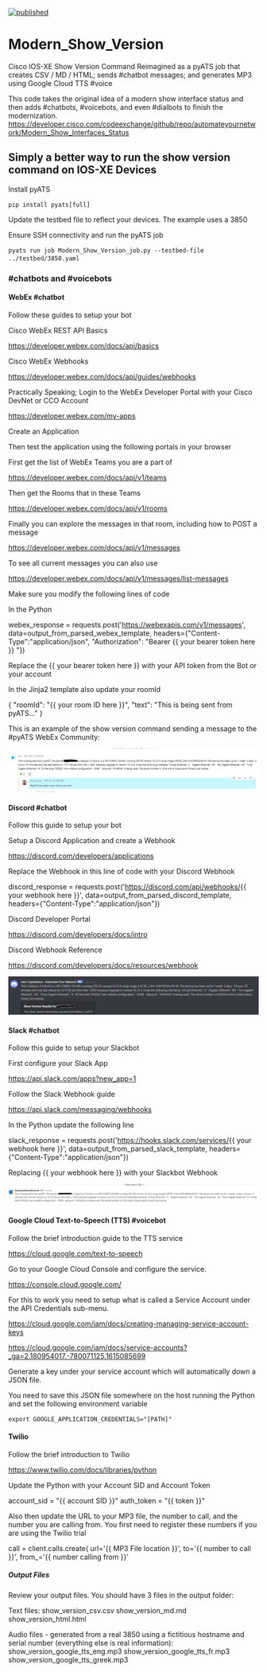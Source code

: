 [![published](https://static.production.devnetcloud.com/codeexchange/assets/images/devnet-published.svg)](https://developer.cisco.com/codeexchange/github/repo/automateyournetwork/Modern_Show_Version)

# Modern_Show_Version

Cisco IOS-XE Show Version Command Reimagined as a pyATS job that creates CSV / MD / HTML; sends #chatbot messages; and generates MP3 using Google Cloud TTS #voice

This code takes the original idea of a modern show interface status and then adds #chatbots, #voicebots, and even #dialbots to finish the modernization. <https://developer.cisco.com/codeexchange/github/repo/automateyournetwork/Modern_Show_Interfaces_Status>

## Simply a better way to run the show version command on IOS-XE Devices

Install pyATS

```console
pip install pyats[full]
```

Update the testbed file to reflect your devices. The example uses a 3850

Ensure SSH connectivity and run the pyATS job

```console
pyats run job Modern_Show_Version_job.py --testbed-file ../testbed/3850.yaml
```

### #chatbots and #voicebots

#### WebEx #chatbot

Follow these guides to setup your bot

Cisco WebEx REST API Basics

<https://developer.webex.com/docs/api/basics>

Cisco WebEx Webhooks

<https://developer.webex.com/docs/api/guides/webhooks>

Practically Speaking; Login to the WebEx Developer Portal with your Cisco DevNet or CCO Account

<https://developer.webex.com/my-apps>

Create an Application

Then test the application using the following portals in your browser

First get the list of WebEx Teams you are a part of

<https://developer.webex.com/docs/api/v1/teams>

Then get the Rooms that in these Teams

<https://developer.webex.com/docs/api/v1/rooms>

Finally you can explore the messages in that room, including how to POST a message

<https://developer.webex.com/docs/api/v1/messages>

To see all current messages you can also use

<https://developer.webex.com/docs/api/v1/messages/list-messages>

Make sure you modify the following lines of code

In the Python

webex_response = requests.post('https://webexapis.com/v1/messages', data=output_from_parsed_webex_template, headers={"Content-Type":"application/json", "Authorization": "Bearer {{ your bearer token here }} "})

Replace the {{ your bearer token here }} with your API token from the Bot or your account

In the Jinja2 template also update your roomId

{
  "roomId": "{{ your room ID here }}",
  "text": "This is being sent from pyATS..."
}

This is an example of the show version command sending a message to the #pyATS WebEx Community:

![WebEx](webex.PNG)

#### Discord #chatbot

Follow this guide to setup your bot

Setup a Discord Application and create a Webhook

<https://discord.com/developers/applications>

Replace the Webhook in this line of code with your Discord Webhook

discord_response = requests.post('<https://discord.com/api/webhooks/>{{ your webhook here }}', data=output_from_parsed_discord_template, headers={"Content-Type":"application/json"})

Discord Developer Portal

<https://discord.com/developers/docs/intro>

Discord Webhook Reference

<https://discord.com/developers/docs/resources/webhook>

![Discord](discord.PNG)

#### Slack #chatbot

Follow this guide to setup your Slackbot

First configure your Slack App

<https://api.slack.com/apps?new_app=1>

Follow the Slack Webhook guide

<https://api.slack.com/messaging/webhooks>

In the Python update the following line

slack_response = requests.post('<https://hooks.slack.com/services/>{{ your webhook here }}', data=output_from_parsed_slack_template, headers={"Content-Type":"application/json"})

Replacing {{ your webhook here }} with your Slackbot Webhook

![Slack](slack.PNG)
#### Google Cloud Text-to-Speech (TTS) #voicebot

Follow the brief introduction guide to the TTS service

<https://cloud.google.com/text-to-speech>

Go to your Google Cloud Console and configure the service.

<https://console.cloud.google.com/>

For this to work you need to setup what is called a Service Account under the API Credentials sub-menu.

<https://cloud.google.com/iam/docs/creating-managing-service-account-keys>

<https://cloud.google.com/iam/docs/service-accounts?_ga=2.180954017.-780071125.1615085699>

Generate a key under your service account which will automatically down a JSON file.

You need to save this JSON file somewhere on the host running the Python and set the following environment variable

```console
export GOOGLE_APPLICATION_CREDENTIALS="[PATH]"
```

#### Twilio

Follow the brief introduction to Twilio

<https://www.twilio.com/docs/libraries/python>

Update the Python with your Account SID and Account Token

account_sid = "{{ account SID }}"
auth_token = "{{ token }}"

Also then update the URL to your MP3 file, the number to call, and the number you are calling from. You first need to register these numbers if you are using the Twilio trial

call = client.calls.create(
                        url='{{ MP3 File location }}',
                        to='{{ number to call }}',
                        from_='{{ number calling from }}'

##### Output Files

Review your output files. You should have 3 files in the output folder:

Text files:
show_version_csv.csv
show_version_md.md
show_version_html.html

Audio files - generated from a real 3850 using a fictitious hostname and serial number (everything else is real information):
show_version_google_tts_eng.mp3
show_version_google_tts_fr.mp3
show_version_google_tts_greek.mp3
